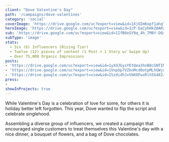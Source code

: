 ```yaml
---
client: "Dove Valentine's Day"
path: '/campaigns/dove-valentines'
category: 'social'
coverImage: 'https://drive.google.com/uc?export=view&id=1XjOZmKopf1ahqT62UNcUQ9b0suzEED0U'
heroImage: 'https://drive.google.com/uc?export=view&id=1cP-baCyhHkZ0ARxNz_cYEd7_9EKSRkTs'
sub: 'https://drive.google.com/uc?export=view&id=1IfB0xGY9q_4h_7M8Y-DQxcbv3cqzJoxj'
subType: 'image'
stats:
  - Six (6) Influencers (Rising Tier)
  - Twelve (12) pieces of content (1 Post + 1 Story w/ Swipe Up)
  - Over 75,000 Organic Impressions
posts:
- 'https://drive.google.com/uc?export=view&id=1yXdJGysYEtQea3hnB8cGNTIM5Lq8NXIX'
- 'https://drive.google.com/uc?export=view&id=1VnpUp7VZknMcd0otpMLhGWjuLOnlvN_C'
- 'https://drive.google.com/uc?export=view&id=1SzdidhJvVbKOFwxRlh5G482zifGBZPIS'
press:
- 
showInProjects: true
---
```

  
While Valentine's Day is a celebration of love for some, for others it is holiday better left forgotten. This year, Dove wanted to flip the script and celebrate singlehood.

Assembling a diverse group of influencers, we created a campaign that encouraged single customers to treat themselves this Valentine's day with a nice dinner, a bouquet of flowers, and a bag of Dove chocolates.